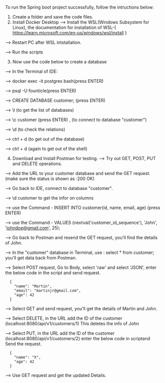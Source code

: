 

To run the Spring boot project successfully, follow the intructions below:

1. Create a folder and save the code files.
2. Install Docker Desktop 
  --> Install the WSL(Windows Subsystem for Linux), the documentation for installation of WSL-{ https://learn.microsoft.com/en-us/windows/wsl/install }
  
  --> Restart PC after WSL intstallation.
  
  --> Run the scripts 
  
3. Now use the code below to create a database 

  --> In the Terminal of IDE:
  
  --> docker exec -it postgres bash(press ENTER)
  
  --> psql -U founticle(press ENTER)
  
  --> CREATE DATABASE customer;  (press ENTER)
  
  --> \l (to get the list of databases)
  
  --> \c customer (press ENTER) , (to connect to database "customer")
  
  --> \d (to check the relations)
  
  --> ctrl + d (to get out of the database)
  
  --> ctrl + d (again to get out of the shell)
  
4. Download and Install Postman for testing.
  --> Try out GET, POST, PUT and DELETE operations.
  
  --> Add the URL to your customer database and send the GET request. (make sure the status is shown as :200 OK)
  
  --> Go back to IDE, connect to database "customer".
  
  --> \d customer to get the infor on columns
  
  --> use the Command - INSERT INTO customer(id, name, email, age) (press ENTER)
  
  --> use the Command - VALUES (nextval('customer_id_sequence'), 'John', 'johndoe@gmail.com', 25);
  
  --> Go back to Postman and resend the GET request, you'll find the details of John.
  
  --> In the "customer" database in Terminal, use : select * from customer; you'll get data back from Postman.  
  
  --> Select POST request, Go to Body, select 'raw' and select 'JSON', enter the below code in the script and send request.
  
  
      {
        "name": "Martin",
        "email": "martinjr@gmail.com",
        "age": 42
      }
      
  --> Select GET and send request, you'll get the details of Martin and John.
  
  --> Select DELETE, in the URL add the ID of the customer (localhost:8080/api/v1/customers/1)
      This deletes the info of John
      
  --> Select PUT, in the URL add the ID of the customer (localhost:8080/api/v1/customers/2)
      enter the below code in scriptand Send the request.
      
      {
        "name": "X",
        "age": 42
      }
      
      
  --> Use GET request and get the updated Details.    
  
      
  
  
